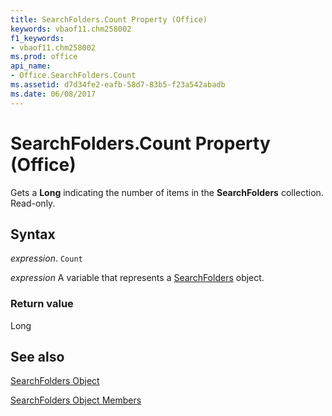 ```yaml
---
title: SearchFolders.Count Property (Office)
keywords: vbaof11.chm258002
f1_keywords:
- vbaof11.chm258002
ms.prod: office
api_name:
- Office.SearchFolders.Count
ms.assetid: d7d34fe2-eafb-58d7-83b5-f23a542abadb
ms.date: 06/08/2017
---
```



# SearchFolders.Count Property (Office)

Gets a  **Long** indicating the number of items in the **SearchFolders** collection. Read-only.


## Syntax

 _expression_. `Count`

 _expression_ A variable that represents a [SearchFolders](./Office.SearchFolders.md) object.


### Return value

Long


## See also


[SearchFolders Object](Office.SearchFolders.md)



[SearchFolders Object Members](./overview/Library-Reference/searchfolders-members-office.md)

